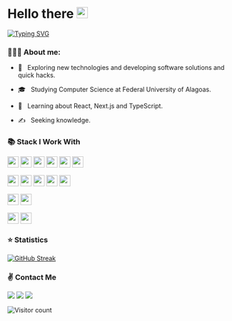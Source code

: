 <p align="left">   
<h1 align ="left">Hello there <img src="https://media.giphy.com/media/hvRJCLFzcasrR4ia7z/giphy.gif" width="25px"></h1> 
 
  
[![Typing SVG](https://readme-typing-svg.herokuapp.com?color=%23FFFFFF&vCenter=true&lines=Jhonata+Ten%C3%B3rio+;Full+Stack+Developer)](https://git.io/typing-svg)

### 👨🏽‍💻 About me:

- 🤔 &nbsp; Exploring new technologies and developing software solutions and quick hacks.
  
- 🎓 &nbsp; Studying Computer Science at Federal University of Alagoas. 

- 🌱 &nbsp; Learning about React, Next.js and TypeScript.

- ✍️ &nbsp; Seeking knowledge.   
 
<p/>
  

### 📚  Stack I Work With 

<p>
 <img src="https://img.shields.io/badge/javascript-F7DF1E.svg?&style=for-the-badge&logo=javascript&logoColor=white" height="25"/>
 <img src ="https://img.shields.io/badge/typescript-007ACC?&logo=TypeScript&style=for-the-badge&logoColor=white" height ="25"/>
 <img src="https://img.shields.io/badge/html-FC490B?&style=for-the-badge&logo=html5&logoColor=white" height="25"/>
 <img src="https://img.shields.io/badge/css-264DE4?style=for-the-badge&logo=css3&logoColor=white" height="25"/>
 <img src="https://img.shields.io/badge/Python-FFD43B?style=for-the-badge&logo=python&logoColor=darkgreen" height="25"/>
 <img src ="https://img.shields.io/badge/C-00599C?style=for-the-badge&logo=c&logoColor=white" height ="25"/>
</p>

<p> 
 <img src="https://img.shields.io/badge/Node.js-339933?style=for-the-badge&logo=nodedotjs&logoColor=white" height="25"/> 
 <img src="https://img.shields.io/badge/react-61DBFB.svg?&style=for-the-badge&logo=react&logoColor=white" height="25"/>
 <img src ="https://img.shields.io/badge/MySQL-00000F?style=for-the-badge&logo=mysql&logoColor=white" height ="25"/>
 <img src="https://img.shields.io/badge/Docker-2CA5E0?style=for-the-badge&logo=docker&logoColor=white" height="25"/>
 <img src="https://img.shields.io/badge/Insomnia-5849be?style=for-the-badge&logo=Insomnia&logoColor=white" height="25"/>
 
</p> 

<p>
 <img src="https://img.shields.io/badge/Bootstrap-563D7C?style=for-the-badge&logo=bootstrap&logoColor=white" height="25"/>
 <img src="https://img.shields.io/badge/Sass-CC6699?style=for-the-badge&logo=sass&logoColor=white" height="25"/>
</p>

<p align="left">
  <img src="https://img.shields.io/badge/git-F05033?style=for-the-badge&logo=git&logoColor=white" height="25"/>
  <img src="https://img.shields.io/badge/github-171516?style=for-the-badge&logo=github&logoColor=white" height="25"/>
</p>

 
 
<h3 align="left">⭐  Statistics</h3>

[![GitHub Streak](http://github-readme-streak-stats.herokuapp.com?user=jhonataT&theme=github-dark&date_format=M%20j%5B%2C%20Y%5D&border=DDDDDD)](https://git.io/streak-stats)


<h3>     ✌️ Contact Me     </h3>
   <a href="https://www.linkedin.com/in/jhonata-tenorio/"><img src="https://img.shields.io/badge/-Jhonata%20Tenório-0077B5?style=for-the-badge&logo=Linkedin&logoColor=white"/></a>
   <a href="mailto:jhonata.tenorio2526@gmail.com"><img src="https://img.shields.io/badge/-jhonata.tenorio2526@gmail.com-D14836?style=for-the-badge&logo=Gmail&logoColor=white"/></a>
   <a href="https://instagram.com/jhonata06"><img src="https://img.shields.io/badge/-@jhonata06-E4405F?style=for-the-badge&logo=Instagram&logoColor=white"/></a>
</p>

![Visitor count](https://visitor-badge.laobi.icu/badge?page_id=jhonataT.jhonataT)

